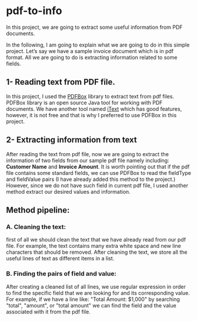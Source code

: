 # pdf-to-info

In this project, we are going to extract some useful information from PDF documents.

In the following, I am going to explain what we are going to do in this simple project. Let’s say we have a sample invoice document which is in pdf format. All we are going to do is extracting information related to some fields.

## 1- Reading text from PDF file. 
In this project, I used the [PDFBox](https://pdfbox.apache.org/index.html) library to extract text from pdf files. PDFBox library is an open source Java tool for working with PDF documents. We have another tool named [iText](http://itextpdf.com/) which has good features, however, it is not free and that is why I preferred to use PDFBox in this project. 

## 2- Extracting information from text
After reading the text from pdf file, now we are going to extract the information of two fields from our sample pdf file namely including: **Customer Name** and **Invoice Amount**. It is worth pointing out that if the pdf file contains some standard fields, we can use PDFBox to read the fieldType and fieldValue pairs (I have already added this method to the project.) However, since we do not have such field in current pdf file, I used another method extract our desired values and information.

## Method pipeline:

### A. Cleaning the text:
first of all we should clean the text that we have already read from our pdf file. For example, the text contains many extra white space and new line characters that should be removed. After cleaning the text, we store all the useful lines of text as different items in a list.

### B. Finding the pairs of field and value:
After creating a cleaned list of all lines, we use regular expression in order to find the specific field that we are looking for and its corresponding value. For example, if we have a line like: "Total Amount: $1,000" by searching "total", "amount", or "total amount" we can find the field and the value associated with it from the pdf file.
